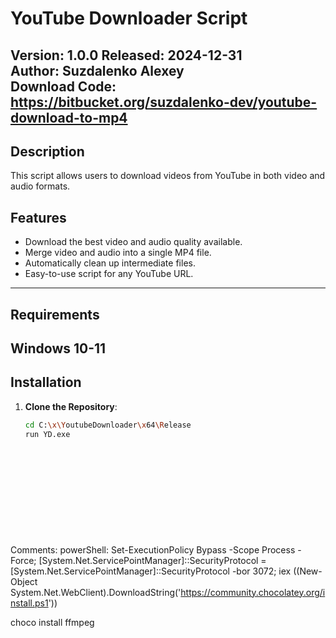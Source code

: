 # YouTube Downloader Script

**Version**: 1.0.0
**Released**: 2024-12-31  
**Author**: Suzdalenko Alexey  
**Download Code**: https://bitbucket.org/suzdalenko-dev/youtube-download-to-mp4
---

## Description

This script allows users to download videos from YouTube in both video and audio formats.

## Features

- Download the best video and audio quality available.
- Merge video and audio into a single MP4 file.
- Automatically clean up intermediate files.
- Easy-to-use script for any YouTube URL.

---

## Requirements

Windows 10-11
---

## Installation



1. **Clone the Repository**:
   ```bash
   cd C:\x\YoutubeDownloader\x64\Release
   run YD.exe













Comments:
powerShell:
Set-ExecutionPolicy Bypass -Scope Process -Force; [System.Net.ServicePointManager]::SecurityProtocol = [System.Net.ServicePointManager]::SecurityProtocol -bor 3072; iex ((New-Object System.Net.WebClient).DownloadString('https://community.chocolatey.org/install.ps1'))

choco install ffmpeg